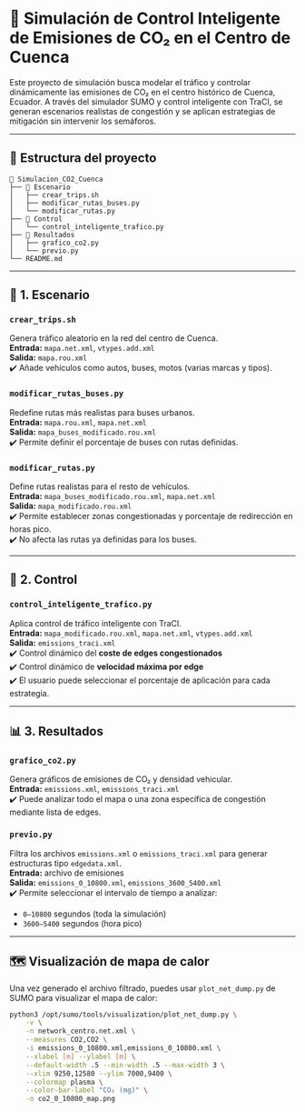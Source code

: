 # 🌆 Simulación de Control Inteligente de Emisiones de CO₂ en el Centro de Cuenca

Este proyecto de simulación busca modelar el tráfico y controlar dinámicamente las emisiones de CO₂ en el centro histórico de Cuenca, Ecuador. A través del simulador SUMO y control inteligente con TraCI, se generan escenarios realistas de congestión y se aplican estrategias de mitigación sin intervenir los semáforos.

---

## 📁 Estructura del proyecto

```
📁 Simulacion_CO2_Cuenca
├── 📂 Escenario
│   ├── crear_trips.sh
│   ├── modificar_rutas_buses.py
│   └── modificar_rutas.py
├── 📂 Control
│   └── control_inteligente_trafico.py
├── 📂 Resultados
│   ├── grafico_co2.py
│   └── previo.py
└── README.md
```



---

## 📂 1. Escenario

### `crear_trips.sh`
Genera tráfico aleatorio en la red del centro de Cuenca.  
**Entrada:** `mapa.net.xml`, `vtypes.add.xml`  
**Salida:** `mapa.rou.xml`  
✔️ Añade vehículos como autos, buses, motos (varias marcas y tipos).

### `modificar_rutas_buses.py`
Redefine rutas más realistas para buses urbanos.  
**Entrada:** `mapa.rou.xml`, `mapa.net.xml`  
**Salida:** `mapa_buses_modificado.rou.xml`  
✔️ Permite definir el porcentaje de buses con rutas definidas.

### `modificar_rutas.py`
Define rutas realistas para el resto de vehículos.  
**Entrada:** `mapa_buses_modificado.rou.xml`, `mapa.net.xml`  
**Salida:** `mapa_modificado.rou.xml`  
✔️ Permite establecer zonas congestionadas y porcentaje de redirección en horas pico.  
✔️ No afecta las rutas ya definidas para los buses.

---

## 🧠 2. Control

### `control_inteligente_trafico.py`
Aplica control de tráfico inteligente con TraCI.  
**Entrada:** `mapa_modificado.rou.xml`, `mapa.net.xml`, `vtypes.add.xml`  
**Salida:** `emissions_traci.xml`  
✔️ Control dinámico del **coste de edges congestionados**  
✔️ Control dinámico de **velocidad máxima por edge**  
✔️ El usuario puede seleccionar el porcentaje de aplicación para cada estrategia.

---

## 📊 3. Resultados

### `grafico_co2.py`
Genera gráficos de emisiones de CO₂ y densidad vehicular.  
**Entrada:** `emissions.xml`, `emissions_traci.xml`  
✔️ Puede analizar todo el mapa o una zona específica de congestión mediante lista de edges.

### `previo.py`
Filtra los archivos `emissions.xml` o `emissions_traci.xml` para generar estructuras tipo `edgedata.xml`.  
**Entrada:** archivo de emisiones  
**Salida:** `emissions_0_10800.xml`, `emissions_3600_5400.xml`  
✔️ Permite seleccionar el intervalo de tiempo a analizar:
- `0–10800` segundos (toda la simulación)
- `3600–5400` segundos (hora pico)

---

## 🗺️ Visualización de mapa de calor

Una vez generado el archivo filtrado, puedes usar `plot_net_dump.py` de SUMO para visualizar el mapa de calor:

```bash
python3 /opt/sumo/tools/visualization/plot_net_dump.py \
    -v \
    -n network_centro.net.xml \
    --measures CO2,CO2 \
    -i emissions_0_10800.xml,emissions_0_10800.xml \
    --xlabel [m] --ylabel [m] \
    --default-width .5 --min-width .5 --max-width 3 \
    --xlim 9250,12580 --ylim 7000,9400 \
    --colormap plasma \
    --color-bar-label "CO₂ (mg)" \
    -o co2_0_10800_map.png
